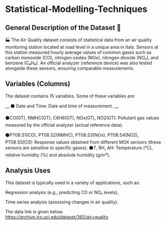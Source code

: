 # Statistical-Modelling-Techniques
## General Description of the Dataset 🌳

🏭 The Air Quality dataset  consists of statistical data from an air quality monitoring station located at road level in a unique area in Italy. Sensors at this station measured hourly average values ​​of common gases such as carbon monoxide (CO), nitrogen oxides (NOx), nitrogen dioxide (NO₂), and benzene (C₆H₆). An official analyzer (reference device) was also tested alongside these sensors, ensuring comparable measurements.
## Variables (Columns)

The dataset contains 15 variables. Some of these variables are:

__ ⚫ Date and Time: Date and time of measurement. __

 ⚫CO(GT), NMHC(GT), C6H6(GT), NOx(GT), NO2(GT): Pollutant gas values ​​measured by the official analyzer (actual reference data).

 ⚫PT08.S1(CO), PT08.S2(NMHC), PT08.S3(NOx), PT08.S4(NO2), PT08.S5(O3): Response values ​​obtained from different MOX sensors (these sensors are sensitive to specific gases).
 ⚫T, RH, AH: Temperature (°C), relative humidity (%) and absolute humidity (g/m³).

## Analysis Uses

This dataset is typically used in a variety of applications, such as:

Regression analysis (e.g., predicting CO or NO₂ levels),

Time series analysis (assessing changes in air quality).

The data link is given below.
https://archive.ics.uci.edu/dataset/360/air+quality
